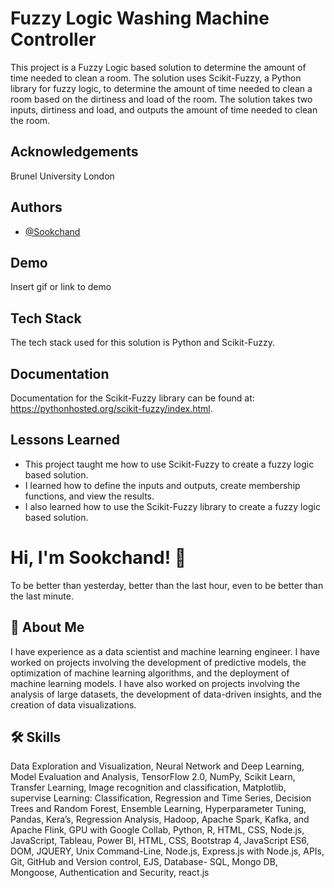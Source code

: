 
# Fuzzy Logic Washing Machine Controller
This project is a Fuzzy Logic based solution to determine the amount of time needed to clean a room. The solution uses Scikit-Fuzzy, a Python library for fuzzy logic, to determine the amount of time needed to clean a room based on the dirtiness and load of the room. The solution takes two inputs, dirtiness and load, and outputs the amount of time needed to clean the room.
## Acknowledgements
Brunel University London

## Authors

- [@Sookchand](https://github.com/Sookchand)


## Demo

Insert gif or link to demo


## Tech Stack

The tech stack used for this solution is Python and Scikit-Fuzzy.

## Documentation
Documentation for the Scikit-Fuzzy library can be found at: https://pythonhosted.org/scikit-fuzzy/index.html.
## Lessons Learned
- This project taught me how to use Scikit-Fuzzy to create a fuzzy logic based solution. 
- I learned how to define the inputs and outputs, create membership functions, and view the results. 
- I also learned how to use the Scikit-Fuzzy library to create a fuzzy logic based solution.
# Hi, I'm Sookchand! 👋

To be better than yesterday, better than the last hour, even to be better than the last
minute.
## 🚀 About Me
I have experience as a data scientist and machine learning engineer. I have worked on
projects involving the development of predictive models, the optimization of machine
learning algorithms, and the deployment of machine learning models. I have also worked on
projects involving the analysis of large datasets, the development of data-driven insights,
and the creation of data visualizations.
## 🛠 Skills
Data Exploration and Visualization, Neural Network and Deep Learning, Model Evaluation
and Analysis, TensorFlow 2.0, NumPy, Scikit Learn, Transfer Learning, Image recognition and
classification, Matplotlib, supervise Learning: Classification, Regression and Time Series,
Decision Trees and Random Forest, Ensemble Learning, Hyperparameter Tuning, Pandas,
Kera’s, Regression Analysis, Hadoop, Apache Spark, Kafka, and Apache Flink, GPU with
Google Collab, Python, R, HTML, CSS, Node.js, JavaScript, Tableau, Power BI, HTML, CSS,
Bootstrap 4, JavaScript ES6, DOM, JQUERY, Unix Command-Line, Node.js, Express.js with Node.js,
APIs, Git, GitHub and Version control, EJS, Database- SQL, Mongo DB, Mongoose, Authentication and
Security, react.js